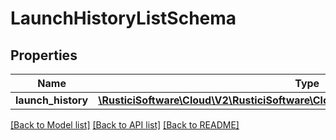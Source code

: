 # LaunchHistoryListSchema

## Properties
Name | Type | Description | Notes
------------ | ------------- | ------------- | -------------
**launch_history** | [**\RusticiSoftware\Cloud\V2\RusticiSoftware\Cloud\V2\Model\LaunchHistorySchema[]**](LaunchHistorySchema.md) |  | [optional] 

[[Back to Model list]](../README.md#documentation-for-models) [[Back to API list]](../README.md#documentation-for-api-endpoints) [[Back to README]](../README.md)


